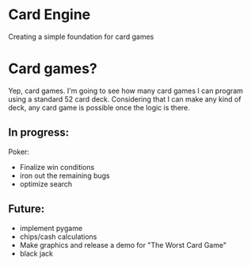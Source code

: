 # Card Engine
Creating a simple foundation for card games

# Card games?
Yep, card games. I'm going to see how many card games I can program using a standard 52 card deck.
Considering that I can make any kind of deck, any card game is possible once the logic is there.

## In progress:
Poker:
    
- Finalize win conditions 
- iron out the remaining bugs
- optimize search

## Future:

- implement pygame
- chips/cash calculations
- Make graphics and release a demo for "The Worst Card Game"
- black jack
